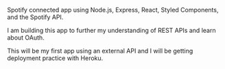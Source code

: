 Spotify connected app using Node.js, Express, React, Styled Components, and the Spotify API.

I am building this app to further my understanding of REST APIs and learn about OAuth. 

This will be my first app using an external API and I will be getting deployment practice with Heroku.


